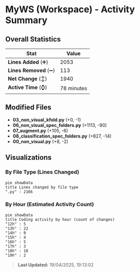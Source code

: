 # MyWS (Workspace) - Activity Summary 

## Overall Statistics

| Stat                   | Value                                                             |
| ---------------------- | ----------------------------------------------------------------- |
| **Lines Added** (➕)   | 2053                                          |
| **Lines Removed** (➖) | 113                                        |
| **Net Change** (↕)    | 1940                |
| **Active Time** (⌚)   | 78 minutes |


## Modified Files
- **03_non_visual_kfold.py** (+0, -1)
- **06_non_visual_spec_folders.py** (+1113, -90)
- **07_augment.py** (+105, -6)
- **08_classification_spec_folders.py** (+827, -14)
- **00_non_visual.py** (+8, -2)

## Visualizations

### By File Type (Lines Changed)

```mermaid
pie showData
title Lines changed by file type
".py" : 2166
```

### By Hour (Estimated Activity Count)

```mermaid
pie showData
title Coding activity by hour (count of changes)
"12h" : 5
"13h" : 22
"14h" : 9
"15h" : 4
"16h" : 5
"17h" : 3
"18h" : 18
"19h" : 2
```


> **Last Updated:** 19/04/2025, 19:13:02